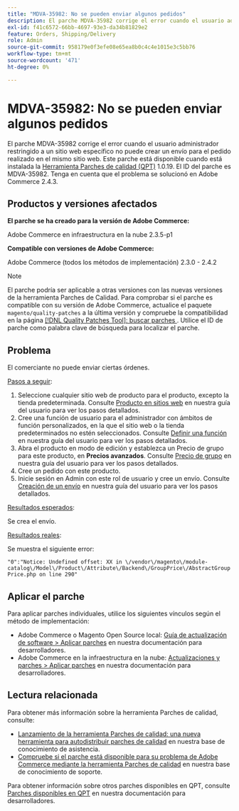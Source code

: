 ```yaml
---
title: "MDVA-35982: No se pueden enviar algunos pedidos"
description: El parche MDVA-35982 corrige el error cuando el usuario administrador restringido a un sitio web específico no puede crear un envío para el pedido realizado en el mismo sitio web. Este parche está disponible cuando está instalada la [Quality Patches Tool (QPT)](/help/announcements/adobe-commerce-announcements/magento-quality-patches-released-new-tool-to-self-serve-quality-patches.md) 1.0.19. El ID del parche es MDVA-35982. Tenga en cuenta que el problema se solucionó en Adobe Commerce 2.4.3.
exl-id: f41c6572-66bb-4697-93e3-da34b81829e2
feature: Orders, Shipping/Delivery
role: Admin
source-git-commit: 958179e0f3efe08e65ea8b0c4c4e1015e3c5bb76
workflow-type: tm+mt
source-wordcount: '471'
ht-degree: 0%

---
```


# MDVA-35982: No se pueden enviar algunos pedidos

El parche MDVA-35982 corrige el error cuando el usuario administrador restringido a un sitio web específico no puede crear un envío para el pedido realizado en el mismo sitio web. Este parche está disponible cuando está instalada la [Herramienta Parches de calidad (QPT)](/help/announcements/adobe-commerce-announcements/magento-quality-patches-released-new-tool-to-self-serve-quality-patches.md) 1.0.19. El ID del parche es MDVA-35982. Tenga en cuenta que el problema se solucionó en Adobe Commerce 2.4.3.

## Productos y versiones afectados

**El parche se ha creado para la versión de Adobe Commerce:**

Adobe Commerce en infraestructura en la nube 2.3.5-p1

**Compatible con versiones de Adobe Commerce:**

Adobe Commerce (todos los métodos de implementación) 2.3.0 - 2.4.2

>[!NOTE]
>
>El parche podría ser aplicable a otras versiones con las nuevas versiones de la herramienta Parches de Calidad. Para comprobar si el parche es compatible con su versión de Adobe Commerce, actualice el paquete `magento/quality-patches` a la última versión y compruebe la compatibilidad en la página [[!DNL Quality Patches Tool]: buscar parches ](https://devdocs.magento.com/quality-patches/tool.html#patch-grid). Utilice el ID de parche como palabra clave de búsqueda para localizar el parche.

## Problema

El comerciante no puede enviar ciertas órdenes.

<u>Pasos a seguir</u>:

1. Seleccione cualquier sitio web de producto para el producto, excepto la tienda predeterminada. Consulte [Producto en sitios web](https://docs.magento.com/user-guide/catalog/settings-basic-websites.html) en nuestra guía del usuario para ver los pasos detallados.
1. Cree una función de usuario para el administrador con ámbitos de función personalizados, en la que el sitio web o la tienda predeterminados no estén seleccionados. Consulte [Definir una función](https://docs.magento.com/user-guide/system/permissions-user-roles.html#define-a-role) en nuestra guía del usuario para ver los pasos detallados.
1. Abra el producto en modo de edición y establezca un Precio de grupo para este producto, en **Precios avanzados**. Consulte [Precio de grupo](https://docs.magento.com/user-guide/catalog/product-price-group.html) en nuestra guía del usuario para ver los pasos detallados.
1. Cree un pedido con este producto.
1. Inicie sesión en Admin con este rol de usuario y cree un envío. Consulte [Creación de un envío](https://docs.magento.com/user-guide/sales/shipments-create.html) en nuestra guía del usuario para ver los pasos detallados.

<u>Resultados esperados</u>:

Se crea el envío.

<u>Resultados reales</u>:

Se muestra el siguiente error:

`"0":"Notice: Undefined offset: XX in \/vendor\/magento\/module-catalog\/Model\/Product\/Attribute\/Backend\/GroupPrice\/AbstractGroupPrice.php on line 290"`

## Aplicar el parche

Para aplicar parches individuales, utilice los siguientes vínculos según el método de implementación:

* Adobe Commerce o Magento Open Source local: [Guía de actualización de software > Aplicar parches](https://devdocs.magento.com/guides/v2.4/comp-mgr/patching/mqp.html) en nuestra documentación para desarrolladores.
* Adobe Commerce en la infraestructura en la nube: [Actualizaciones y parches > Aplicar parches](https://devdocs.magento.com/cloud/project/project-patch.html) en nuestra documentación para desarrolladores.

## Lectura relacionada

Para obtener más información sobre la herramienta Parches de calidad, consulte:

* [Lanzamiento de la herramienta Parches de calidad: una nueva herramienta para autodistribuir parches de calidad](/help/announcements/adobe-commerce-announcements/magento-quality-patches-released-new-tool-to-self-serve-quality-patches.md) en nuestra base de conocimiento de asistencia.
* [Compruebe si el parche está disponible para su problema de Adobe Commerce mediante la herramienta Parches de calidad](/help/support-tools/patches-available-in-qpt-tool/check-patch-for-magento-issue-with-magento-quality-patches.md) en nuestra base de conocimiento de soporte.

Para obtener información sobre otros parches disponibles en QPT, consulte [Parches disponibles en QPT](https://devdocs.magento.com/quality-patches/tool.html#patch-grid) en nuestra documentación para desarrolladores.
